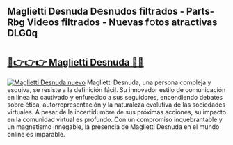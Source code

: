 ## Maglietti Desnuda D𝚎sn𝚞dos filtr𝚊dos - Parts-Rbg Vid𝚎os filtr𝚊dos - N𝚞evas f𝚘tos atr𝚊ctivas DLG0q

# <h2><a href="http://mb2sio.tromn.icu/?c=Maglietti+Desnuda">🔗👉👉👉 Maglietti Desnuda 🔗🔗</a></h2>

[![Maglietti Desnuda nuevo](https://i.imgur.com/pEAQMta.gif)](http://mb2sio.tromn.icu/?c=Maglietti+Desnuda)
Maglietti Desnuda, una persona compleja y esquiva, se resiste a la definición fácil. Su innovador estilo de comunicación en línea ha cautivado y enfurecido a sus seguidores, encendiendo debates sobre ética, autorrepresentación y la naturaleza evolutiva de las sociedades virtuales. A pesar de la incertidumbre de sus próximas acciones, su impacto en la comunidad virtual es profundo. Con un compromiso inquebrantable y un magnetismo innegable, la presencia de Maglietti Desnuda en el mundo online es imparable.
